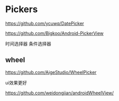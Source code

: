 # Pickers

https://github.com/ycuwq/DatePicker

https://github.com/Bigkoo/Android-PickerView

时间选择器 条件选择器

## wheel

https://github.com/AigeStudio/WheelPicker

ui效果更好

https://github.com/weidongjian/androidWheelView/